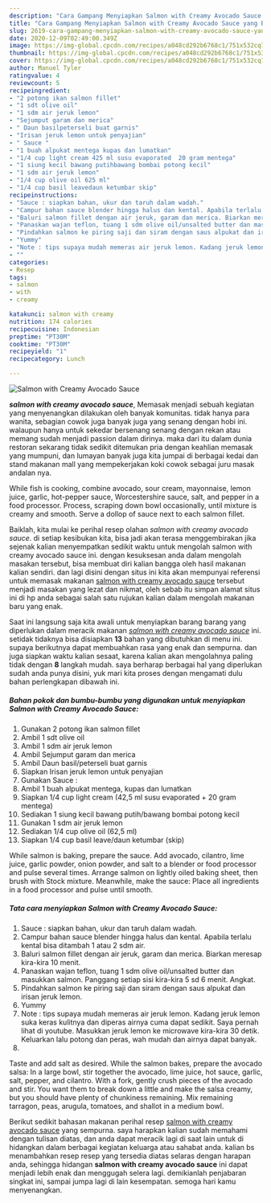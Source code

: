 ```yaml
---
description: "Cara Gampang Menyiapkan Salmon with Creamy Avocado Sauce yang Bikin Ngiler"
title: "Cara Gampang Menyiapkan Salmon with Creamy Avocado Sauce yang Bikin Ngiler"
slug: 2619-cara-gampang-menyiapkan-salmon-with-creamy-avocado-sauce-yang-bikin-ngiler
date: 2020-12-09T02:49:00.349Z
image: https://img-global.cpcdn.com/recipes/a048cd292b6768c1/751x532cq70/salmon-with-creamy-avocado-sauce-foto-resep-utama.jpg
thumbnail: https://img-global.cpcdn.com/recipes/a048cd292b6768c1/751x532cq70/salmon-with-creamy-avocado-sauce-foto-resep-utama.jpg
cover: https://img-global.cpcdn.com/recipes/a048cd292b6768c1/751x532cq70/salmon-with-creamy-avocado-sauce-foto-resep-utama.jpg
author: Manuel Tyler
ratingvalue: 4
reviewcount: 5
recipeingredient:
- "2 potong ikan salmon fillet"
- "1 sdt olive oil"
- "1 sdm air jeruk lemon"
- "Sejumput garam dan merica"
- " Daun basilpeterseli buat garnis"
- "Irisan jeruk lemon untuk penyajian"
- " Sauce "
- "1 buah alpukat mentega kupas dan lumatkan"
- "1/4 cup light cream 425 ml susu evaporated  20 gram mentega"
- "1 siung kecil bawang putihbawang bombai potong kecil"
- "1 sdm air jeruk lemon"
- "1/4 cup olive oil 625 ml"
- "1/4 cup basil leavedaun ketumbar skip"
recipeinstructions:
- "Sauce : siapkan bahan, ukur dan taruh dalam wadah."
- "Campur bahan sauce blender hingga halus dan kental. Apabila terlalu kental bisa ditambah 1 atau 2 sdm air."
- "Baluri salmon fillet dengan air jeruk, garam dan merica. Biarkan meresap kira-kira 10 menit."
- "Panaskan wajan teflon, tuang 1 sdm olive oil/unsalted butter dan masukkan salmon. Panggang setiap sisi kira-kira 5 sd 6 menit. Angkat."
- "Pindahkan salmon ke piring saji dan siram dengan saus alpukat dan irisan jeruk lemon."
- "Yummy"
- "Note : tips supaya mudah memeras air jeruk lemon. Kadang jeruk lemon suka keras kulitnya dan diperas airnya cuma dapat sedikit. Saya pernah lihat di youtube. Masukkan jeruk lemon ke microwave kira-kira 30 detik. Keluarkan lalu potong dan peras, wah mudah dan airnya dapat banyak."
- ""
categories:
- Resep
tags:
- salmon
- with
- creamy

katakunci: salmon with creamy 
nutrition: 174 calories
recipecuisine: Indonesian
preptime: "PT30M"
cooktime: "PT30M"
recipeyield: "1"
recipecategory: Lunch

---
```



![Salmon with Creamy Avocado Sauce](https://img-global.cpcdn.com/recipes/a048cd292b6768c1/751x532cq70/salmon-with-creamy-avocado-sauce-foto-resep-utama.jpg)

<b><i>salmon with creamy avocado sauce</i></b>, Memasak menjadi sebuah kegiatan yang menyenangkan dilakukan oleh banyak komunitas. tidak hanya para wanita, sebagian cowok juga banyak juga yang senang dengan hobi ini. walaupun hanya untuk sekedar bersenang senang dengan rekan atau memang sudah menjadi passion dalam dirinya. maka dari itu dalam dunia restoran sekarang tidak sedikit ditemukan pria dengan keahlian memasak yang mumpuni, dan lumayan banyak juga kita jumpai di berbagai kedai dan stand makanan mall yang mempekerjakan koki cowok sebagai juru masak andalan nya.

While fish is cooking, combine avocado, sour cream, mayonnaise, lemon juice, garlic, hot-pepper sauce, Worcestershire sauce, salt, and pepper in a food processor. Process, scraping down bowl occasionally, until mixture is creamy and smooth. Serve a dollop of sauce next to each salmon fillet.

Baiklah, kita mulai ke perihal resep olahan <i>salmon with creamy avocado sauce</i>. di setiap kesibukan kita, bisa jadi akan terasa menggembirakan jika sejenak kalian menyempatkan sedikit waktu untuk mengolah salmon with creamy avocado sauce ini. dengan kesuksesan anda dalam mengolah masakan tersebut, bisa membuat diri kalian bangga oleh hasil makanan kalian sendiri. dan lagi disini dengan situs ini kita akan mempunyai referensi untuk memasak makanan <u>salmon with creamy avocado sauce</u> tersebut menjadi masakan yang lezat dan nikmat, oleh sebab itu simpan alamat situs ini di hp anda sebagai salah satu rujukan kalian dalam mengolah makanan baru yang enak.


Saat ini langsung saja kita awali untuk menyiapkan barang barang yang diperlukan dalam meracik makanan <u><i>salmon with creamy avocado sauce</i></u> ini. setidak tidaknya bisa disiapkan <b>13</b> bahan yang dibutuhkan di menu ini. supaya berikutnya dapat membuahkan rasa yang enak dan sempurna. dan juga siapkan waktu kalian sesaat, karena kalian akan mengolahnya paling tidak dengan <b>8</b> langkah mudah. saya berharap berbagai hal yang diperlukan sudah anda punya disini, yuk mari kita proses dengan mengamati dulu bahan perlengkapan dibawah ini.

<!--inarticleads1-->

##### Bahan pokok dan bumbu-bumbu yang digunakan untuk menyiapkan Salmon with Creamy Avocado Sauce:

1. Gunakan 2 potong ikan salmon fillet
1. Ambil 1 sdt olive oil
1. Ambil 1 sdm air jeruk lemon
1. Ambil Sejumput garam dan merica
1. Ambil  Daun basil/peterseli buat garnis
1. Siapkan Irisan jeruk lemon untuk penyajian
1. Gunakan  Sauce :
1. Ambil 1 buah alpukat mentega, kupas dan lumatkan
1. Siapkan 1/4 cup light cream (42,5 ml susu evaporated + 20 gram mentega)
1. Sediakan 1 siung kecil bawang putih/bawang bombai potong kecil
1. Gunakan 1 sdm air jeruk lemon
1. Sediakan 1/4 cup olive oil (62,5 ml)
1. Siapkan 1/4 cup basil leave/daun ketumbar (skip)


While salmon is baking, prepare the sauce. Add avocado, cilantro, lime juice, garlic powder, onion powder, and salt to a blender or food processor and pulse several times. Arrange salmon on lightly oiled baking sheet, then brush with Stock mixture. Meanwhile, make the sauce: Place all ingredients in a food processor and pulse until smooth. 

<!--inarticleads2-->

##### Tata cara menyiapkan Salmon with Creamy Avocado Sauce:

1. Sauce : siapkan bahan, ukur dan taruh dalam wadah.
1. Campur bahan sauce blender hingga halus dan kental. Apabila terlalu kental bisa ditambah 1 atau 2 sdm air.
1. Baluri salmon fillet dengan air jeruk, garam dan merica. Biarkan meresap kira-kira 10 menit.
1. Panaskan wajan teflon, tuang 1 sdm olive oil/unsalted butter dan masukkan salmon. Panggang setiap sisi kira-kira 5 sd 6 menit. Angkat.
1. Pindahkan salmon ke piring saji dan siram dengan saus alpukat dan irisan jeruk lemon.
1. Yummy
1. Note : tips supaya mudah memeras air jeruk lemon. Kadang jeruk lemon suka keras kulitnya dan diperas airnya cuma dapat sedikit. Saya pernah lihat di youtube. Masukkan jeruk lemon ke microwave kira-kira 30 detik. Keluarkan lalu potong dan peras, wah mudah dan airnya dapat banyak.
1. 


Taste and add salt as desired. While the salmon bakes, prepare the avocado salsa: In a large bowl, stir together the avocado, lime juice, hot sauce, garlic, salt, pepper, and cilantro. With a fork, gently crush pieces of the avocado and stir. You want them to break down a little and make the salsa creamy, but you should have plenty of chunkiness remaining. Mix remaining tarragon, peas, arugula, tomatoes, and shallot in a medium bowl. 

Berikut sedikit bahasan makanan perihal resep <u>salmon with creamy avocado sauce</u> yang sempurna. saya harapkan kalian sudah memahami dengan tulisan diatas, dan anda dapat meracik lagi di saat lain untuk di hidangkan dalam berbagai kegiatan keluarga atau sahabat anda. kalian bs menambahkan resep resep yang tersedia diatas selaras dengan harapan anda, sehingga hidangan <b>salmon with creamy avocado sauce</b> ini dapat menjadi lebih enak dan menggugah selera lagi. demikianlah penjabaran singkat ini, sampai jumpa lagi di lain kesempatan. semoga hari kamu menyenangkan.

